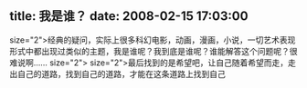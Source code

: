 title: 我是谁？
date: 2008-02-15 17:03:00
---

 size="2">经典的疑问，实际上很多科幻电影，动画，漫画，小说，一切艺术表现形式中都出现过类似的主题，我是谁呢？我到底是谁呢？谁能解答这个问题呢？很难说啊……  size="2">   size="2">最后找到的是希望吧，让自己随着希望而走，走出自己的道路，找到自己的道路，才能在这条道路上找到自己
